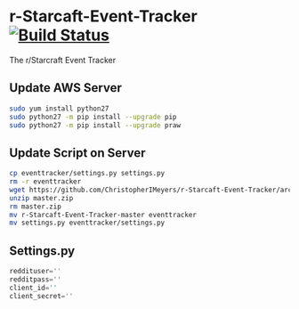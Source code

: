 r-Starcaft-Event-Tracker [![Build Status](https://travis-ci.org/ChristopherIMeyers/r-Starcaft-Event-Tracker.png?branch=master)](https://travis-ci.org/ChristopherIMeyers/r-Starcaft-Event-Tracker)
========================

The r/Starcraft Event Tracker

Update AWS Server
---
```bash
sudo yum install python27
sudo python27 -m pip install --upgrade pip
sudo python27 -m pip install --upgrade praw
```

Update Script on Server
---
```bash
cp eventtracker/settings.py settings.py
rm -r eventtracker
wget https://github.com/ChristopherIMeyers/r-Starcaft-Event-Tracker/archive/master.zip
unzip master.zip
rm master.zip
mv r-Starcaft-Event-Tracker-master eventtracker
mv settings.py eventtracker/settings.py
```

Settings.py
---
```python
reddituser=''
redditpass=''
client_id=''
client_secret=''
```
